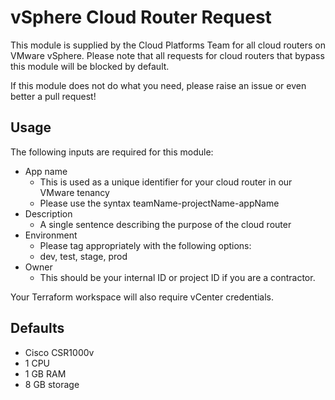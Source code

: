 # vSphere Cloud Router Request

This module is supplied by the Cloud Platforms Team for all cloud routers on VMware vSphere.
Please note that all requests for cloud routers that bypass this module will be blocked by default.

If this module does not do what you need, please raise an issue or even better a pull request!

## Usage

The following inputs are required for this module:
- App name
    - This is used as a unique identifier for your cloud router in our VMware tenancy
    - Please use the syntax teamName-projectName-appName
- Description
    - A single sentence describing the purpose of the cloud router
- Environment
    - Please tag appropriately with the following options:
    - dev, test, stage, prod
- Owner
    - This should be your internal ID or project ID if you are a contractor.

Your Terraform workspace will also require vCenter credentials.

## Defaults
* Cisco CSR1000v
* 1 CPU
* 1 GB RAM
* 8 GB storage
